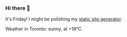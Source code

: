 ### Hi there :wave:

It's Friday! I might be polishing my [static site generator](https://github.com/bewuethr/pandoc-bash-blog).

Weather in Toronto: sunny, at +18°C.

